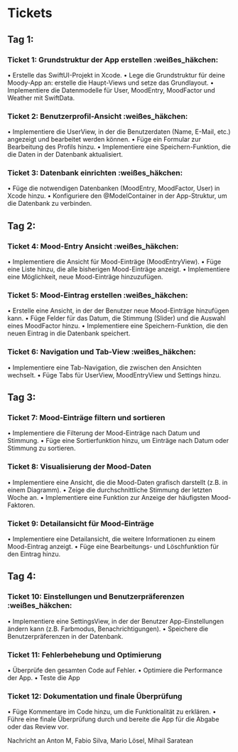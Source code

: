 # Tickets
## Tag 1:
### Ticket 1: Grundstruktur der App erstellen :weißes_häkchen:
  •  Erstelle das SwiftUI-Projekt in Xcode.
  •  Lege die Grundstruktur für deine Moody-App an: erstelle die Haupt-Views und setze das Grundlayout.
  •  Implementiere die Datenmodelle für User, MoodEntry, MoodFactor und Weather mit SwiftData.
### Ticket 2: Benutzerprofil-Ansicht :weißes_häkchen:
  •  Implementiere die UserView, in der die Benutzerdaten (Name, E-Mail, etc.) angezeigt und bearbeitet werden können.
  •  Füge ein Formular zur Bearbeitung des Profils hinzu.
  •  Implementiere eine Speichern-Funktion, die die Daten in der Datenbank aktualisiert.
### Ticket 3: Datenbank einrichten :weißes_häkchen:
  •  Füge die notwendigen Datenbanken (MoodEntry, MoodFactor, User) in Xcode hinzu.
  •  Konfiguriere den @ModelContainer in der App-Struktur, um die Datenbank zu verbinden.
## Tag 2:
### Ticket 4: Mood-Entry Ansicht :weißes_häkchen:
  •  Implementiere die Ansicht für Mood-Einträge (MoodEntryView).
  •  Füge eine Liste hinzu, die alle bisherigen Mood-Einträge anzeigt.
  •  Implementiere eine Möglichkeit, neue Mood-Einträge hinzuzufügen.
### Ticket 5: Mood-Eintrag erstellen :weißes_häkchen:
  •  Erstelle eine Ansicht, in der der Benutzer neue Mood-Einträge hinzufügen kann.
  •  Füge Felder für das Datum, die Stimmung (Slider) und die Auswahl eines MoodFactor hinzu.
  •  Implementiere eine Speichern-Funktion, die den neuen Eintrag in die Datenbank speichert.
### Ticket 6: Navigation und Tab-View :weißes_häkchen:
  •  Implementiere eine Tab-Navigation, die zwischen den Ansichten wechselt.
  •  Füge Tabs für UserView, MoodEntryView und Settings hinzu.
## Tag 3:
### Ticket 7: Mood-Einträge filtern und sortieren
  •  Implementiere die Filterung der Mood-Einträge nach Datum und Stimmung.
  •  Füge eine Sortierfunktion hinzu, um Einträge nach Datum oder Stimmung zu sortieren.
### Ticket 8: Visualisierung der Mood-Daten
  •  Implementiere eine Ansicht, die die Mood-Daten grafisch darstellt (z.B. in einem Diagramm).
  •  Zeige die durchschnittliche Stimmung der letzten Woche an.
  •  Implementiere eine Funktion zur Anzeige der häufigsten Mood-Faktoren.
### Ticket 9: Detailansicht für Mood-Einträge
  •  Implementiere eine Detailansicht, die weitere Informationen zu einem Mood-Eintrag anzeigt.
  •  Füge eine Bearbeitungs- und Löschfunktion für den Eintrag hinzu.
## Tag 4:
### Ticket 10: Einstellungen und Benutzerpräferenzen :weißes_häkchen:
  •  Implementiere eine SettingsView, in der der Benutzer App-Einstellungen ändern kann (z.B. Farbmodus, Benachrichtigungen).
  •  Speichere die Benutzerpräferenzen in der Datenbank.
### Ticket 11: Fehlerbehebung und Optimierung
  •  Überprüfe den gesamten Code auf Fehler.
  •  Optimiere die Performance der App.
  •  Teste die App
### Ticket 12: Dokumentation und finale Überprüfung
  •  Füge Kommentare im Code hinzu, um die Funktionalität zu erklären.
  •  Führe eine finale Überprüfung durch und bereite die App für die Abgabe oder das Review vor.











Nachricht an Anton M, Fabio Silva, Mario Lösel, Mihail Saratean










